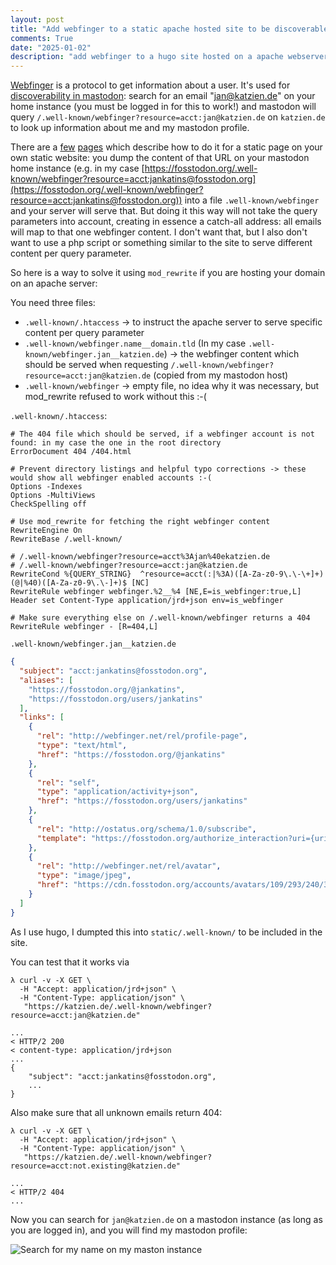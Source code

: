 ```yaml
---
layout: post
title: "Add webfinger to a static apache hosted site to be discoverable from mastodon"
comments: True
date: "2025-01-02"
description: "add webfinger to a hugo site hosted on a apache webserver to be findable from mastodon"
---
```


[Webfinger](https://en.wikipedia.org/wiki/WebFinger) is a protocol to get information about a user. It's used for
[discoverability in mastodon](https://docs.joinmastodon.org/spec/webfinger/): search for an email "jan@katzien.de"
on your home instance (you must be logged in for this to work!) and mastodon will query
`/.well-known/webfinger?resource=acct:jan@katzien.de` on `katzien.de` to look up
information about me and my mastodon profile.

There are a [few](https://blog.maartenballiauw.be/post/2022/11/05/mastodon-own-donain-without-hosting-server.html)
[pages](https://blog.maartenballiauw.be/post/2022/11/05/mastodon-own-donain-without-hosting-server.html) which
describe how to do it for a static page on your own static website: you dump the content of that URL on your mastodon
home instance (e.g. in my case
[https://fosstodon.org/.well-known/webfinger?resource=acct:jankatins@fosstodon.org](https://fosstodon.org/.well-known/webfinger?resource=acct:jankatins@fosstodon.org))
into a file `.well-known/webfinger` and your server will serve that. But doing it this way will not take the query
parameters into account, creating in essence a catch-all address: all emails will map to that one webfinger content.
I don't want that, but I also don't want to use a php script or something similar to the site to serve different
content per query parameter.

So here is a way to solve it using `mod_rewrite` if you are hosting your domain on an apache server:

You need three files:

- `.well-known/.htaccess` -> to instruct the apache server to serve specific content per query parameter
- `.well-known/webfinger.name__domain.tld` (In my case `.well-known/webfinger.jan__katzien.de`) -> the webfinger
  content which should be served when requesting `/.well-known/webfinger?resource=acct:jan@katzien.de` (copied from
  my mastodon host)
- `.well-known/webfinger` -> empty file, no idea why it was necessary, but mod_rewrite refused to work without
  this :-(

`.well-known/.htaccess`:

```.htacces
# The 404 file which should be served, if a webfinger account is not found: in my case the one in the root directory
ErrorDocument 404 /404.html

# Prevent directory listings and helpful typo corrections -> these would show all webfinger enabled accounts :-(
Options -Indexes
Options -MultiViews
CheckSpelling off

# Use mod_rewrite for fetching the right webfinger content
RewriteEngine On
RewriteBase /.well-known/

# /.well-known/webfinger?resource=acct%3Ajan%40ekatzien.de
# /.well-known/webfinger?resource=acct:jan@katzien.de
RewriteCond %{QUERY_STRING}  ^resource=acct(:|%3A)([A-Za-z0-9\.\-\+]+)(@|%40)([A-Za-z0-9\.\-]+)$ [NC]
RewriteRule webfinger webfinger.%2__%4 [NE,E=is_webfinger:true,L]
Header set Content-Type application/jrd+json env=is_webfinger

# Make sure everything else on /.well-known/webfinger returns a 404
RewriteRule webfinger - [R=404,L]
```

`.well-known/webfinger.jan__katzien.de`
```json
{
  "subject": "acct:jankatins@fosstodon.org",
  "aliases": [
    "https://fosstodon.org/@jankatins",
    "https://fosstodon.org/users/jankatins"
  ],
  "links": [
    {
      "rel": "http://webfinger.net/rel/profile-page",
      "type": "text/html",
      "href": "https://fosstodon.org/@jankatins"
    },
    {
      "rel": "self",
      "type": "application/activity+json",
      "href": "https://fosstodon.org/users/jankatins"
    },
    {
      "rel": "http://ostatus.org/schema/1.0/subscribe",
      "template": "https://fosstodon.org/authorize_interaction?uri={uri}"
    },
    {
      "rel": "http://webfinger.net/rel/avatar",
      "type": "image/jpeg",
      "href": "https://cdn.fosstodon.org/accounts/avatars/109/293/240/334/508/299/original/fc7031afafd6bba2.jpeg"
    }
  ]
}
```

As I use hugo, I dumpted this into `static/.well-known/` to be included in the site.

You can test that it works via

```shell
λ curl -v -X GET \
  -H "Accept: application/jrd+json" \
  -H "Content-Type: application/json" \
   "https://katzien.de/.well-known/webfinger?resource=acct:jan@katzien.de"

...
< HTTP/2 200
< content-type: application/jrd+json
...
{
    "subject": "acct:jankatins@fosstodon.org",
    ...
}
```

Also make sure that all unknown emails return 404:

```shell
λ curl -v -X GET \
  -H "Accept: application/jrd+json" \
  -H "Content-Type: application/json" \
   "https://katzien.de/.well-known/webfinger?resource=acct:not.existing@katzien.de"

...
< HTTP/2 404
...
```

Now you can search for `jan@katzien.de` on a mastodon instance (as long as you are logged in), and you will find my
mastodon profile:

![Search for my name on my maston instance](/uploads/2025/2025-01-02-add-webfinger-to-static-apache-site-1.png)
